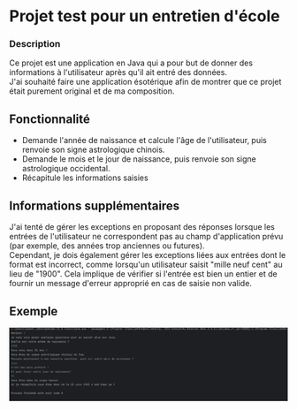 # Projet test pour un entretien d'école

### Description
Ce projet est une application en Java qui a pour but de donner des informations à l'utilisateur après qu'il ait entré des données.  
J'ai souhaité faire une application ésotérique afin de montrer que ce projet était purement original et de ma composition.

## Fonctionnalité 
* Demande l'année de naissance et calcule l'âge de l'utilisateur, puis renvoie son signe astrologique chinois.
* Demande le mois et le jour de naissance, puis renvoie son signe astrologique occidental.
* Récapitule les informations saisies

## Informations supplémentaires
J'ai tenté de gérer les exceptions en proposant des réponses lorsque les entrées de l'utilisateur ne correspondent pas au champ d'application prévu (par exemple, des années trop anciennes ou futures).   
Cependant, je dois également gérer les exceptions liées aux entrées dont le format est incorrect, comme lorsqu'un utilisateur saisit "mille neuf cent" au lieu de "1900".
Cela implique de vérifier si l'entrée est bien un entier et de fournir un message d'erreur approprié en cas de saisie non valide.

## Exemple 
![Voici un exemple](./images/Readme-exemple-sortie.png)
